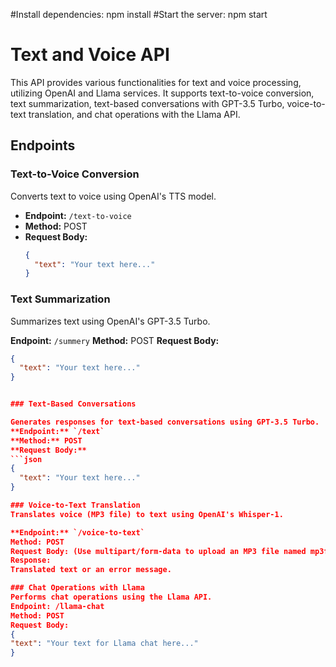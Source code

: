 #Install dependencies: npm install
#Start the server: npm start


# Text and Voice API

This API provides various functionalities for text and voice processing, utilizing OpenAI and Llama services. It supports text-to-voice conversion, text summarization, text-based conversations with GPT-3.5 Turbo, voice-to-text translation, and chat operations with the Llama API.

## Endpoints

### Text-to-Voice Conversion

Converts text to voice using OpenAI's TTS model.

- **Endpoint:** `/text-to-voice`
- **Method:** POST
- **Request Body:**
  ```json
  {
    "text": "Your text here..."
  }


### Text Summarization
Summarizes text using OpenAI's GPT-3.5 Turbo.

**Endpoint:** `/summery`
**Method:** POST
**Request Body:**
  ```json
  {
    "text": "Your text here..."
  }


### Text-Based Conversations

Generates responses for text-based conversations using GPT-3.5 Turbo.
  **Endpoint:** `/text`
  **Method:** POST
  **Request Body:**
  ```json
  {
    "text": "Your text here..."
  }

### Voice-to-Text Translation
Translates voice (MP3 file) to text using OpenAI's Whisper-1.

**Endpoint:** `/voice-to-text`
Method: POST
Request Body: (Use multipart/form-data to upload an MP3 file named mp3file)
Response:
Translated text or an error message.

### Chat Operations with Llama
Performs chat operations using the Llama API.
Endpoint: /llama-chat
Method: POST
Request Body:
{
  "text": "Your text for Llama chat here..."
}